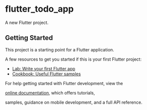 # flutter_todo_app

A new Flutter project. 
<!-- 27:18: Create a New Task - https://www.youtube.com/watch?v=mMgr47QBZWA&t=1s -->

## Getting Started

This project is a starting point for a Flutter application.


A few resources to get you started if this is your first Flutter project:


- [Lab: Write your first Flutter app](https://docs.flutter.dev/get-started/codelab)
- [Cookbook: Useful Flutter samples](https://docs.flutter.dev/cookbook)


For help getting started with Flutter development, view the

[online documentation](https://docs.flutter.dev/), which offers tutorials,

samples, guidance on mobile development, and a full API reference.


